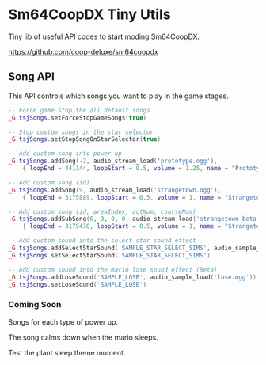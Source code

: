 # Sm64CoopDX Tiny Utils
Tiny lib of useful API codes to start moding Sm64CoopDX.

https://github.com/coop-deluxe/sm64coopdx

## Song API
This API controls which songs you want to play in the game stages.

```lua
-- Force game stop the all default songs
_G.tsjSongs.setForceStopGameSongs(true)

-- Stop custom songs in the star selector
_G.tsjSongs.setStopSongOnStarSelector(true)

-- Add custom song into power up
_G.tsjSongs.addSong(-2, audio_stream_load('prototype.ogg'),
	{ loopEnd = 441144, loopStart = 0.5, volume = 1.25, name = "Prototype" })

-- Add custom song (id)
_G.tsjSongs.addSong(9, audio_stream_load('strangetown.ogg'),
	{ loopEnd = 3175889, loopStart = 0.5, volume = 1, name = "Strangetown" })

-- Add custom song (id, areaIndex, actNum, courseNum)
_G.tsjSongs.addSubSong(6, 3, 0, 0, audio_stream_load('strangetown_beta.ogg'),
	{ loopEnd = 3175430, loopStart = 0.5, volume = 1, name = "Strangetown Prototype" })

-- Add custom sound into the select star sound effect
_G.tsjSongs.addSelectStarSound('SAMPLE_STAR_SELECT_SIMS', audio_sample_load('star_select_sims.ogg'))
_G.tsjSongs.setSelectStarSound('SAMPLE_STAR_SELECT_SIMS')

-- Add custom sound into the mario lose sound effect (Beta)
_G.tsjSongs.addLoseSound('SAMPLE_LOSE', audio_sample_load('lose.ogg'))
_G.tsjSongs.setLoseSound('SAMPLE_LOSE')

```

### Coming Soon
Songs for each type of power up.

The song calms down when the mario sleeps.

Test the plant sleep theme moment.